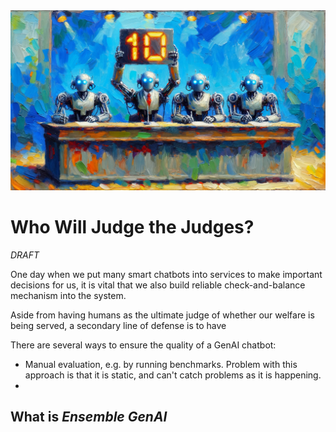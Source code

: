<banner class="page-header" role="banner">
  <img src="../assets/images/judges.webp" alt="Banner Image" style="">
</banner>

# Who Will Judge the Judges?

*DRAFT*

One day when we put many smart chatbots into services to make important decisions for us, it is vital that we also build reliable check-and-balance mechanism into the system.

Aside from having humans as the ultimate judge of whether our welfare is being served, a secondary line of defense is to have

There are several ways to ensure the quality of a GenAI chatbot:

- Manual evaluation, e.g. by running benchmarks. Problem with this approach is that it is static, and can't catch problems as it is happening.
- 

## What is *Ensemble GenAI*


<!-- <banner class="page-header" role="banner">
  <img src="../assets/images/q3.webp" alt="Banner Image">
</banner> -->
